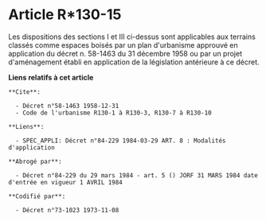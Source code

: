 # Article R*130-15

Les dispositions des sections I et III ci-dessus sont applicables aux terrains classés comme espaces boisés par un plan
d'urbanisme approuvé en application du décret n. 58-1463 du 31 décembre 1958 ou par un projet d'aménagement établi en
application de la législation antérieure à ce décret.

**Liens relatifs à cet article**

	**Cite**:

	  - Décret n°58-1463 1958-12-31
	  - Code de l'urbanisme R130-1 à R130-3, R130-7 à R130-10

	**Liens**:

	  - SPEC_APPLI: Décret n°84-229 1984-03-29 ART. 8 : Modalités d'application

	**Abrogé par**:

	  - Décret n°84-229 du 29 mars 1984 - art. 5 () JORF 31 MARS 1984 date d'entrée en vigueur 1 AVRIL 1984

	**Codifié par**:

	  - Décret n°73-1023 1973-11-08
